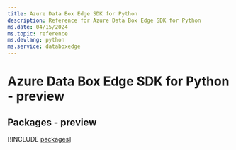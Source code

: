 ```yaml
---
title: Azure Data Box Edge SDK for Python
description: Reference for Azure Data Box Edge SDK for Python
ms.date: 04/15/2024
ms.topic: reference
ms.devlang: python
ms.service: databoxedge
---
```

# Azure Data Box Edge SDK for Python - preview
## Packages - preview
[!INCLUDE [packages](data-box-edge-index.md)]